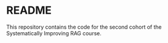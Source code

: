 # README

This repository contains the code for the second cohort of the Systematically Improving RAG course.
